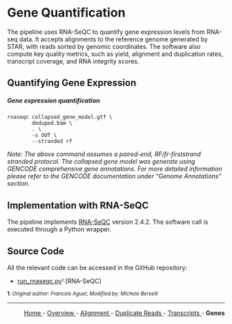 
# Gene Quantification

The pipeline uses RNA-SeQC to quantify gene expression levels from RNA-seq data. It accepts alignments to the reference genome generated by STAR, with reads sorted by genomic coordinates. The software also compute key quality metrics, such as yield, alignment and duplication rates, transcript coverage, and RNA integrity scores.

## Quantifying Gene Expression

##### Gene expression quantification

```text
rnaseqc collapsed_gene_model.gtf \
        deduped.bam \
        . \
        -s OUT \
        --stranded rf
```

*Note: The above command assumes a paired-end, RF/fr-firststrand stranded protocol. The collapsed gene model was generate using GENCODE comprehensive gene annotations. For more detailed information please refer to the GENCODE documentation under “Genome Annotations” section.*

## Implementation with RNA-SeQC

The pipeline implements [RNA-SeQC](https://github.com/getzlab/rnaseqc) version 2.4.2. The software call is executed through a Python wrapper.

## Source Code

All the relevant code can be accessed in the GitHub repository:

  - [run_rnaseqc.py](https://github.com/smaht-dac/rnaseq-pipelines/blob/main/dockerfiles/gtex_v10/src/run_rnaseqc.py)<sup><sub>1</sub></sup> [RNA-SeQC]

<sub><b>1</b>: *Original author: Francois Aguet, Modified by: Michele Berselli*</sub>

---

<!-- This section relies on the html links generated by GitHub Pages 
and will not render correctly in Markdown -->
<div style="text-align: right">
    <a href="/pipelines-docs/"> Home </a> -
    <a href="0_Overview.html"> Overview </a> -
    <a href="1_Alignment.html"> Alignment </a> -
    <a href="2_Duplicate_Reads.html"> Duplicate Reads </a> -
    <a href="3_Transcript_Quantification.html"> Transcripts </a> -
    <a> <b> Genes </b> </a>
</div>